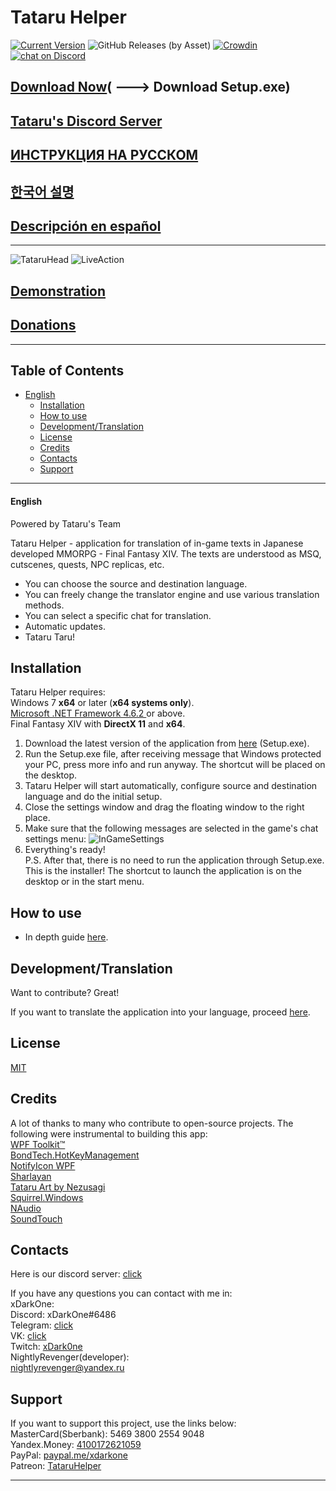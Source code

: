# Tataru Helper

[![Current Version](https://img.shields.io/github/release/NightlyRevenger/TataruHelper)](https://github.com/NightlyRevenger/TataruHelper/releases) ![GitHub Releases (by Asset)](https://img.shields.io/github/downloads/NightlyRevenger/TataruHelper/latest/TataruHelper-0.9.62-full.nupkg?label=Downloads)  [![Crowdin](https://badges.crowdin.net/tataru-helper/localized.svg)](https://crowdin.com/project/tataru-helper) <a href="https://discord.gg/bSrpbd9">
        <img src="https://img.shields.io/discord/592039000538349569?logo=discord"
            alt="chat on Discord"></a>


## [Download Now](https://github.com/NightlyRevenger/TataruHelper/releases/latest)( \---> Download Setup.exe)

## [Tataru's Discord Server](https://discord.gg/bSrpbd9)

## [ИНСТРУКЦИЯ НА РУССКОМ](Documents/README_ru_RU.md)  

## [한국어 설명](Documents/README_ko_KR.md) 

## [Descripción en español](Documents/README_es_ES.md) 

* * *

![TataruHead](Documents/Tataru_img.png) ![LiveAction](Documents/LiveAction.gif)

## [Demonstration](https://youtu.be/7HiQXzmkQuw)

## [Donations](https://github.com/NightlyRevenger/TataruHelper/blob/master/README.md#support)

* * *

## Table of Contents

* [English](#english) 
   * [Installation](#installation)
   * [How to use](#how-to-use)
   * [Development/Translation](#developmenttranslation)
   * [License](#license)
   * [Credits](#credits)
   * [Contacts](#contacts)
   * [Support](#support)

* * *

#### English

Powered by Tataru's Team

Tataru Helper - application for translation of in-game texts in Japanese developed MMORPG - Final Fantasy XIV. The texts are understood as MSQ, cutscenes, quests, NPC replicas, etc.

- You can choose the source and destination language.
- You can freely change the translator engine and use various translation methods. 
- You can select a specific chat for translation. 
- Automatic updates.
- Tataru Taru!

## Installation

Tataru Helper requires:  
Windows 7 **x64** or later (**x64 systems only**).  
[Microsoft .NET Framework 4.6.2 ](https://www.microsoft.com/net/download/dotnet-framework-runtime)or above.  
Final Fantasy XIV with **DirectX 11** and **x64**.

1. Download the latest version of the application from [here](https://github.com/NightlyRevenger/TataruHelper/releases/latest) (Setup.exe).
2. Run the Setup.exe file, after receiving message that Windows protected your PC, press more info and run anyway. The shortcut will be placed on the desktop.
3. Tataru Helper will start automatically, configure source and destination language and do the initial setup.
4. Close the settings window and drag the floating window to the right place.
5. Make sure that the following messages are selected in the game's chat settings menu: ![InGameSettings](Documents/InGameSettings.png) 
6. Everything's ready!  
   P.S. After that, there is no need to run the application through Setup.exe. This is the installer! The shortcut to launch the application is on the desktop or in the start menu.

## How to use

- In depth guide [here](Documents/Guide.MD).

## Development/Translation

Want to contribute? Great!

If you want to translate the application into your language, proceed [here](https://crowdin.com/project/tataru-helper).

## License

[MIT](/LICENSE)

## Credits

A lot of thanks to many who contribute to open-source projects. The following were instrumental to building this app:  
[WPF Toolkit™](https://github.com/xceedsoftware/wpftoolkit)  
[BondTech.HotKeyManagement](https://github.com/bondtech/HotKey-Manager-for-WinForm-and-WPF-Apps)  
[NotifyIcon WPF](https://bitbucket.org/hardcodet/notifyicon-wpf/)  
[Sharlayan](https://github.com/FFXIVAPP/sharlayan)  
[Tataru Art by Nezusagi](https://www.deviantart.com/nezusagi)  
[Squirrel.Windows](https://github.com/Squirrel/Squirrel.Windows)  
[NAudio](https://github.com/naudio/NAudio)  
[SoundTouch](https://www.surina.net/soundtouch/)

## Contacts

Here is our discord server: [click](https://discord.gg/bSrpbd9)

If you have any questions you can contact with me in:  
xDarkOne:  
Discord: xDarkOne#6486  
Telegram: [click](https://t.me/xDarkOne)  
VK: [click](https://vk.com/velikov_ra)  
Twitch: [xDark0ne](https://www.twitch.tv/xdark0ne)  
NightlyRevenger(developer):  
<nightlyrevenger@yandex.ru>

## Support

If you want to support this project, use the links below:  
MasterCard(Sberbank): 5469 3800 2554 9048  
Yandex.Money: [4100172621059](https://money.yandex.ru/to/4100172621059)  
PayPal: [paypal.me/xdarkone](https://www.paypal.me/xdarkone)  
Patreon: [TataruHelper](https://www.patreon.com/TataruHelper)

* * *
